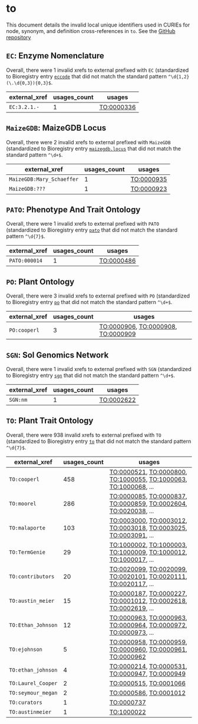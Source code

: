 # to

This document details the invalid local unique identifiers used in CURIEs
for node, synonym, and definition cross-references in `to`. See the [GitHub repository](https://github.com/Planteome/plant-trait-ontology)


## `EC`: Enzyme Nomenclature

Overall, there were 1 invalid
xrefs to external prefixed with `EC` (standardized to Bioregistry
entry [`eccode`]((https://bioregistry.io/eccode)) that
did not match the standard pattern `^\d{1,2}(\.\d{0,3}){0,3}$`.

| external_xref   |   usages_count | usages                                          |
|-----------------|----------------|-------------------------------------------------|
| `EC:3.2.1.-`    |              1 | [TO:0000336](https://bioregistry.io/TO:0000336) |

## `MaizeGDB`: MaizeGDB Locus

Overall, there were 2 invalid
xrefs to external prefixed with `MaizeGDB` (standardized to Bioregistry
entry [`maizegdb.locus`]((https://bioregistry.io/maizegdb.locus)) that
did not match the standard pattern `^\d+$`.

| external_xref             |   usages_count | usages                                          |
|---------------------------|----------------|-------------------------------------------------|
| `MaizeGDB:Mary_Schaeffer` |              1 | [TO:0000935](https://bioregistry.io/TO:0000935) |
| `MaizeGDB:???`            |              1 | [TO:0000923](https://bioregistry.io/TO:0000923) |

## `PATO`: Phenotype And Trait Ontology

Overall, there were 1 invalid
xrefs to external prefixed with `PATO` (standardized to Bioregistry
entry [`pato`]((https://bioregistry.io/pato)) that
did not match the standard pattern `^\d{7}$`.

| external_xref   |   usages_count | usages                                          |
|-----------------|----------------|-------------------------------------------------|
| `PATO:000014`   |              1 | [TO:0000486](https://bioregistry.io/TO:0000486) |

## `PO`: Plant Ontology

Overall, there were 3 invalid
xrefs to external prefixed with `PO` (standardized to Bioregistry
entry [`po`]((https://bioregistry.io/po)) that
did not match the standard pattern `^\d+$`.

| external_xref   |   usages_count | usages                                                                                                                                            |
|-----------------|----------------|---------------------------------------------------------------------------------------------------------------------------------------------------|
| `PO:cooperl`    |              3 | [TO:0000906](https://bioregistry.io/TO:0000906), [TO:0000908](https://bioregistry.io/TO:0000908), [TO:0000909](https://bioregistry.io/TO:0000909) |

## `SGN`: Sol Genomics Network

Overall, there were 1 invalid
xrefs to external prefixed with `SGN` (standardized to Bioregistry
entry [`sgn`]((https://bioregistry.io/sgn)) that
did not match the standard pattern `^\d+$`.

| external_xref   |   usages_count | usages                                          |
|-----------------|----------------|-------------------------------------------------|
| `SGN:nm`        |              1 | [TO:0002622](https://bioregistry.io/TO:0002622) |

## `TO`: Plant Trait Ontology

Overall, there were 938 invalid
xrefs to external prefixed with `TO` (standardized to Bioregistry
entry [`to`]((https://bioregistry.io/to)) that
did not match the standard pattern `^\d{7}$`.

| external_xref      |   usages_count | usages                                                                                                                                                                                                                                                   |
|--------------------|----------------|----------------------------------------------------------------------------------------------------------------------------------------------------------------------------------------------------------------------------------------------------------|
| `TO:cooperl`       |            458 | [TO:0000521](https://bioregistry.io/TO:0000521), [TO:0000800](https://bioregistry.io/TO:0000800), [TO:1000055](https://bioregistry.io/TO:1000055), [TO:1000063](https://bioregistry.io/TO:1000063), [TO:1000068](https://bioregistry.io/TO:1000068), ... |
| `TO:moorel`        |            286 | [TO:0000085](https://bioregistry.io/TO:0000085), [TO:0000837](https://bioregistry.io/TO:0000837), [TO:0000859](https://bioregistry.io/TO:0000859), [TO:0002604](https://bioregistry.io/TO:0002604), [TO:0020038](https://bioregistry.io/TO:0020038), ... |
| `TO:malaporte`     |            103 | [TO:0003000](https://bioregistry.io/TO:0003000), [TO:0003012](https://bioregistry.io/TO:0003012), [TO:0003018](https://bioregistry.io/TO:0003018), [TO:0003025](https://bioregistry.io/TO:0003025), [TO:0003091](https://bioregistry.io/TO:0003091), ... |
| `TO:TermGenie`     |             29 | [TO:1000002](https://bioregistry.io/TO:1000002), [TO:1000003](https://bioregistry.io/TO:1000003), [TO:1000009](https://bioregistry.io/TO:1000009), [TO:1000012](https://bioregistry.io/TO:1000012), [TO:1000017](https://bioregistry.io/TO:1000017), ... |
| `TO:contributors`  |             20 | [TO:0020099](https://bioregistry.io/TO:0020099), [TO:0020099](https://bioregistry.io/TO:0020099), [TO:0020101](https://bioregistry.io/TO:0020101), [TO:0020111](https://bioregistry.io/TO:0020111), [TO:0020117](https://bioregistry.io/TO:0020117), ... |
| `TO:austin_meier`  |             15 | [TO:0000187](https://bioregistry.io/TO:0000187), [TO:0000227](https://bioregistry.io/TO:0000227), [TO:0001012](https://bioregistry.io/TO:0001012), [TO:0002618](https://bioregistry.io/TO:0002618), [TO:0002619](https://bioregistry.io/TO:0002619), ... |
| `TO:Ethan_Johnson` |             12 | [TO:0000963](https://bioregistry.io/TO:0000963), [TO:0000963](https://bioregistry.io/TO:0000963), [TO:0000964](https://bioregistry.io/TO:0000964), [TO:0000972](https://bioregistry.io/TO:0000972), [TO:0000973](https://bioregistry.io/TO:0000973), ... |
| `TO:ejohnson`      |              5 | [TO:0000958](https://bioregistry.io/TO:0000958), [TO:0000959](https://bioregistry.io/TO:0000959), [TO:0000960](https://bioregistry.io/TO:0000960), [TO:0000961](https://bioregistry.io/TO:0000961), [TO:0000962](https://bioregistry.io/TO:0000962)      |
| `TO:ethan_johnson` |              4 | [TO:0000214](https://bioregistry.io/TO:0000214), [TO:0000531](https://bioregistry.io/TO:0000531), [TO:0000947](https://bioregistry.io/TO:0000947), [TO:0000949](https://bioregistry.io/TO:0000949)                                                       |
| `TO:Laurel_Cooper` |              2 | [TO:0000515](https://bioregistry.io/TO:0000515), [TO:0001066](https://bioregistry.io/TO:0001066)                                                                                                                                                         |
| `TO:seymour_megan` |              2 | [TO:0000586](https://bioregistry.io/TO:0000586), [TO:0001012](https://bioregistry.io/TO:0001012)                                                                                                                                                         |
| `TO:curators`      |              1 | [TO:0000737](https://bioregistry.io/TO:0000737)                                                                                                                                                                                                          |
| `TO:austinmeier`   |              1 | [TO:1000022](https://bioregistry.io/TO:1000022)                                                                                                                                                                                                          |

